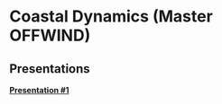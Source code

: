 

#  Coastal Dynamics (Master OFFWIND)

##  Presentations


**[Presentation #1 ][p1]**  

  [p1]: Coastal1_2025.pdf

